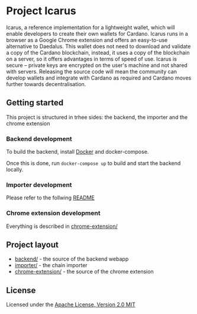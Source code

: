 # Project Icarus 

Icarus, a reference implementation for a lightweight wallet, which will enable developers to create their own wallets for Cardano. Icarus runs in a browser as a Google Chrome extension and offers an easy-to-use alternative to Daedalus. This wallet does not need to download and validate a copy of the Cardano blockchain, instead, it uses a copy of the blockchain on a server, so it offers advantages in terms of speed of use. Icarus is secure – private keys are encrypted on the user's machine and not shared with servers. Releasing the source code will mean the community can develop wallets and integrate with Cardano as required and Cardano moves further towards decentralisation.

## Getting started

This project is structured in trhee sides: the backend, the importer and the chrome extension

### Backend development

To build the backend, install [Docker](https://www.docker.com/get-started) and docker-compose.

Once this is done, run `docker-compose up` to build and start the backend locally.

### Importer development

Please refer to the follwing [README](https://github.com/input-output-hk/project-icarus-importer/blob/icarus-master/blockchain-importer/README.md)

### Chrome extension development

Everything is described in [chrome-extension/](https://github.com/input-output-hk/project-icarus-chrome/blob/master/README.md)

## Project layout

* [backend/](https://github.com/input-output-hk/project-icarus-backend-service) - the source of the backend webapp
* [importer/](https://github.com/input-output-hk/project-icarus-importer) - the chain importer
* [chrome-extension/](https://github.com/input-output-hk/project-icarus-chrome) - the source of the chrome extension


## License

Licensed under the [Apache License, Version 2.0 MIT](LICENSE.md)
